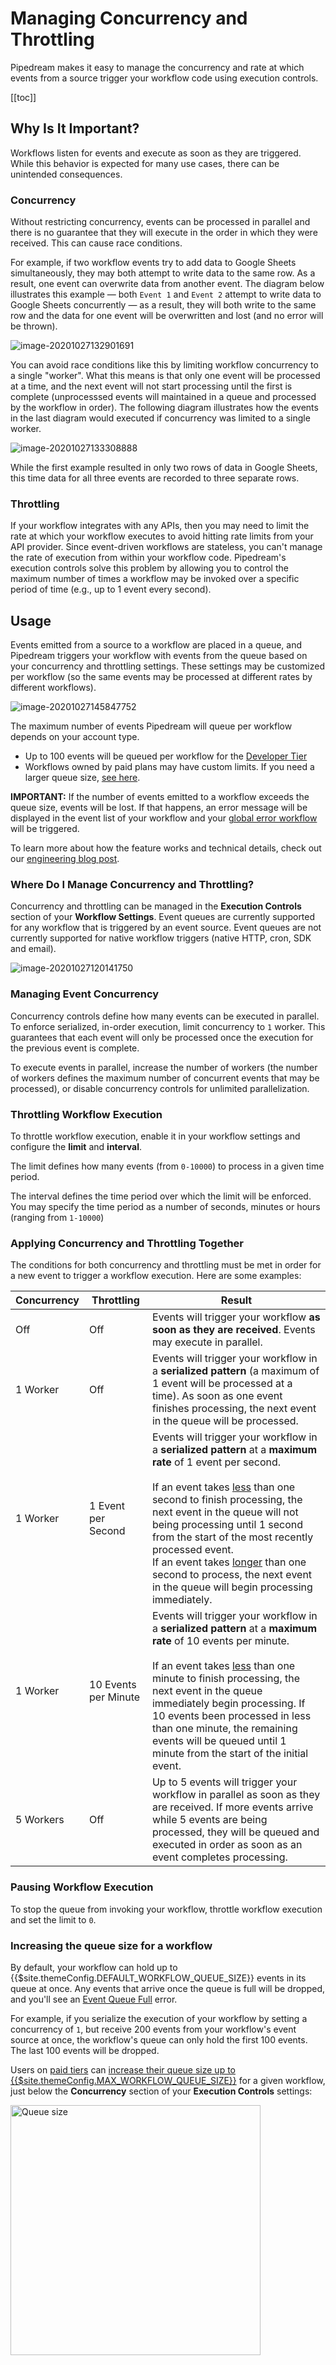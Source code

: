 # Managing Concurrency and Throttling

Pipedream makes it easy to manage the concurrency and rate at which events from a source trigger your workflow code using execution controls. 

[[toc]]

## Why Is It Important?

Workflows listen for events and execute as soon as they are triggered. While this behavior is expected for many use cases, there can be unintended consequences.

### Concurrency

Without restricting concurrency, events can be processed in parallel and there is no guarantee that they will execute in the order in which they were received. This can cause race conditions.

For example, if two workflow events try to add data to Google Sheets simultaneously, they may both attempt to write data to the same row. As a result, one event can overwrite data from another event. The diagram below illustrates this example — both `Event 1` and `Event 2` attempt to write data to Google Sheets concurrently — as a result, they will both write to the same row and the data for one event will be overwritten and lost (and no error will be thrown).

![image-20201027132901691](./images/image-20201027132901691.png)

You can avoid race conditions like this by limiting workflow concurrency to a single "worker". What this means is that only one event will be processed at a time, and the next event will not start processing until the first is complete (unprocesssed events will maintained in a queue and processed by the workflow in order). The following diagram illustrates how the events in the last diagram would executed if concurrency was limited to a single worker.

![image-20201027133308888](./images/image-20201027133308888.png)

While the first example resulted in only two rows of data in Google Sheets, this time data for all three events are recorded to three separate rows.

### Throttling

If your workflow integrates with any APIs, then you may need to limit the rate at which your workflow executes to avoid hitting rate limits from your API provider. Since event-driven workflows are stateless, you can't manage the rate of execution from within your workflow code. Pipedream's execution controls solve this problem by allowing you to control the maximum number of times a workflow may be invoked over a specific period of time (e.g., up to 1 event every second).

## Usage

Events emitted from a source to a workflow are placed in a queue, and Pipedream triggers your workflow with events from the queue based on your concurrency and throttling settings. These settings may be customized per workflow (so the same events may be processed at different rates by different workflows).

![image-20201027145847752](./images/image-20201027145847752.png)

The maximum number of events Pipedream will queue per workflow depends on your account type.

- Up to 100 events will be queued per workflow for the [Developer Tier](/pricing/#developer-tier)
- Workflows owned by paid plans may have custom limits. If you need a larger queue size, [see here](#increasing-the-queue-size-for-a-workflow).

**IMPORTANT:** If the number of events emitted to a workflow exceeds the queue size, events will be lost. If that happens, an error message will be displayed in the event list of your workflow and your [global error workflow](/workflows/error-handling/global-error-workflow/) will be triggered.

To learn more about how the feature works and technical details, check out our [engineering blog post](https://blog.pipedream.com/concurrency-controls-design/).

### Where Do I Manage Concurrency and Throttling?

Concurrency and throttling can be managed in the **Execution Controls** section of your **Workflow Settings**. Event queues are currently supported for any workflow that is triggered by an event source. Event queues are not currently supported for native workflow triggers (native HTTP, cron, SDK and email).

![image-20201027120141750](./images/image-20201027120141750.png)

### Managing Event Concurrency

Concurrency controls define how many events can be executed in parallel. To enforce serialized, in-order execution, limit concurrency to `1` worker. This guarantees that each event will only be processed once the execution for the previous event is complete.

To execute events in parallel, increase the number of workers (the number of workers defines the maximum number of concurrent events that may be processed), or disable concurrency controls for unlimited parallelization.

### Throttling Workflow Execution

To throttle workflow execution, enable it in your workflow settings and configure the **limit** and **interval**.

The limit defines how many events (from `0-10000`) to process in a given time period.

The interval defines the time period over which the limit will be enforced. You may specify the time period as a number of seconds, minutes or hours (ranging from `1-10000`)

### Applying Concurrency and Throttling Together

The conditions for both concurrency and throttling must be met in order for a new event to trigger a workflow execution. Here are some examples:

| Concurrency | Throttling           | Result                                                                                                                                                                                                                                                                                                                                                                                                                                                |
| ----------- | -------------------- | ----------------------------------------------------------------------------------------------------------------------------------------------------------------------------------------------------------------------------------------------------------------------------------------------------------------------------------------------------------------------------------------------------------------------------------------------------- |
| Off         | Off                  | Events will trigger your workflow **as soon as they are received**. Events may execute in parallel.                                                                                                                                                                                                                                                                                                                                                   |
| 1 Worker    | Off                  | Events will trigger your workflow in a **serialized pattern** (a maximum of 1 event will be processed at a time). As soon as one event finishes processing, the next event in the queue will be processed.                                                                                                                                                                                                                                            |
| 1 Worker    | 1 Event per Second   | Events will trigger your workflow in a **serialized pattern** at a **maximum rate** of 1 event per second. <br /><br />If an event takes <u>less</u> than one second to finish processing, the next event in the queue will not being processing until 1 second from the start of the most recently processed event. <br />If an event takes <u>longer</u> than one second to process, the next event in the queue will begin processing immediately. |
| 1 Worker    | 10 Events per Minute | Events will trigger your workflow in a **serialized pattern** at a **maximum rate** of 10 events per minute. <br /><br />If an event takes <u>less</u> than one minute to finish processing, the next event in the queue immediately begin processing. If 10 events been processed in less than one minute, the remaining events will be queued until 1 minute from the start of the initial event.<br />                                             |
| 5 Workers   | Off                  | Up to 5 events will trigger your workflow in parallel as soon as they are received. If more events arrive while 5 events are being processed, they will be queued and executed in order as soon as an event completes processing.                                                                                                                                                                                                                     |

### Pausing Workflow Execution

To stop the queue from invoking your workflow, throttle workflow execution and set the limit to `0`.

### Increasing the queue size for a workflow

By default, your workflow can hold up to {{$site.themeConfig.DEFAULT_WORKFLOW_QUEUE_SIZE}} events in its queue at once. Any events that arrive once the queue is full will be dropped, and you'll see an [Event Queue Full](/errors/#event-queue-full) error.

For example, if you serialize the execution of your workflow by setting a concurrency of `1`, but receive 200 events from your workflow's event source at once, the workflow's queue can only hold the first 100 events. The last 100 events will be dropped.

Users on [paid tiers](https://pipedream.com/pricing) can [increase their queue size up to {{$site.themeConfig.MAX_WORKFLOW_QUEUE_SIZE}}](/workflows/events/concurrency-and-throttling/#increasing-the-queue-size-for-a-workflow) for a given workflow, just below the **Concurrency** section of your **Execution Controls** settings:

<div>
<img alt="Queue size" width="400" src="./images/queue-size.png">
</div>
